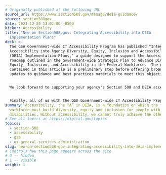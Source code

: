 ```yaml
---
# Originally published at the following URL
source_url: https://www.section508.gov/manage/deia-guidance/
source: section508gov
date: 2021-12-20 13:02:00 -0500
kicker: Accessibility
title: "New on Section508.gov: Integrating Accessibility into DEIA
  Implementation Plans"
deck: >-
  The GSA Government-wide IT Accessibility Program has published "Integrating
  Accessibility into Agency Diversity, Equity, Inclusion and Accessibility
  (DEIA) Implementation Plans," a guide designed to support the Accessibility
  roadmap outlined in the Government-wide Strategic Plan to Advance Diversity,
  Equity, Inclusion, and Accessibility in the Federal Workforce.  The guidance
  contained in this article is a preliminary step before offering broader
  updates to guidance and best practices materials to meet this objective. 


  We look forward to supporting your agency's Section 508 and DEIA accessibility initiatives in the new year. 


  Finally, all of us with the GSA Government-wide IT Accessibility Program would like to wish you and yours a safe and joyous holiday, and a happy new year!
summary: Accessibility, the “A” in DEIA, is a foundation on which the federal
  workforce must build diversity, equity and inclusion for people with
  disabilities. Without accessibility, we cannot truly achieve the others.
# See all topics at https://digital.gov/topics
topics:
  - section-508
  - accessibility
  - gsa
  - us-general-services-administration
slug: new-on-section508-gov-integrating-accessibility-into-deia-implementation-plans
# Controls how this page appears across the site
# 0 -- hidden
# 1 -- visible
weight: 1
---
```

